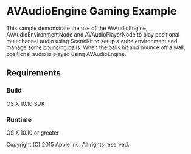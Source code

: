 # AVAudioEngine Gaming Example

This sample demonstrate the use of the AVAudioEngine, AVAudioEnvironmentNode and AVAudioPlayerNode to play positional multichannel audio using SceneKit to setup a cube environment and manage some bouncing balls. When the balls hit and bounce off a wall, positional audio is played using AVAudioEngine.

## Requirements

### Build

OS X 10.10 SDK

### Runtime

OS X 10.10 or greater

Copyright (C) 2015 Apple Inc. All rights reserved.
